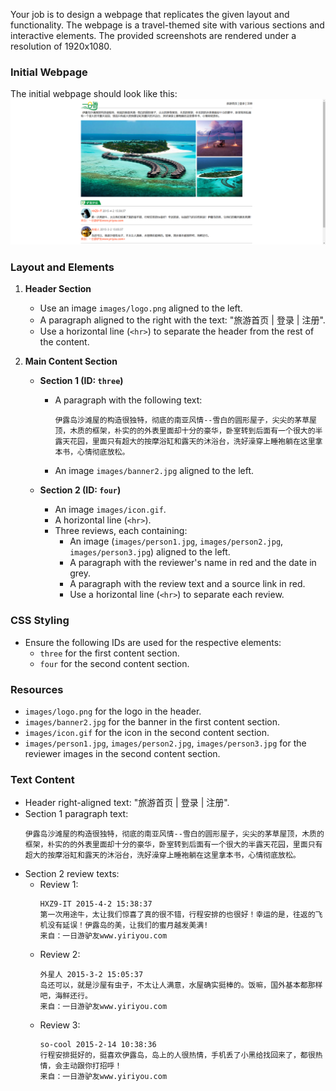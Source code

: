 
Your job is to design a webpage that replicates the given layout and functionality. The webpage is a travel-themed site with various sections and interactive elements. The provided screenshots are rendered under a resolution of 1920x1080.

### Initial Webpage
The initial webpage should look like this:
![initial webpage](./_images/origin.png)

### Layout and Elements

1. **Header Section**
    - Use an image `images/logo.png` aligned to the left.
    - A paragraph aligned to the right with the text: "旅游首页 | 登录 | 注册".
    - Use a horizontal line (`<hr>`) to separate the header from the rest of the content.

2. **Main Content Section**
    - **Section 1 (ID: `three`)**
        - A paragraph with the following text:
          ```
          伊露岛沙滩屋的构造很独特，彻底的南亚风情--雪白的圆形屋子，尖尖的茅草屋顶，木质的框架，朴实的的外表里面却十分的豪华，卧室转到后面有一个很大的半露天花园，里面只有超大的按摩浴缸和露天的沐浴台，洗好澡穿上睡袍躺在这里拿本书，心情彻底放松。
          ```
        - An image `images/banner2.jpg` aligned to the left.

    - **Section 2 (ID: `four`)**
        - An image `images/icon.gif`.
        - A horizontal line (`<hr>`).
        - Three reviews, each containing:
            - An image (`images/person1.jpg`, `images/person2.jpg`, `images/person3.jpg`) aligned to the left.
            - A paragraph with the reviewer's name in red and the date in grey.
            - A paragraph with the review text and a source link in red.
            - Use a horizontal line (`<hr>`) to separate each review.

### CSS Styling
- Ensure the following IDs are used for the respective elements:
    - `three` for the first content section.
    - `four` for the second content section.

### Resources
- `images/logo.png` for the logo in the header.
- `images/banner2.jpg` for the banner in the first content section.
- `images/icon.gif` for the icon in the second content section.
- `images/person1.jpg`, `images/person2.jpg`, `images/person3.jpg` for the reviewer images in the second content section.

### Text Content
- Header right-aligned text: "旅游首页 | 登录 | 注册".
- Section 1 paragraph text:
  ```
  伊露岛沙滩屋的构造很独特，彻底的南亚风情--雪白的圆形屋子，尖尖的茅草屋顶，木质的框架，朴实的的外表里面却十分的豪华，卧室转到后面有一个很大的半露天花园，里面只有超大的按摩浴缸和露天的沐浴台，洗好澡穿上睡袍躺在这里拿本书，心情彻底放松。
  ```
- Section 2 review texts:
  - Review 1:
    ```
    HXZ9-IT 2015-4-2 15:38:37
    第一次用途牛，太让我们惊喜了真的很不错，行程安排的也很好！幸运的是，往返的飞机没有延误！伊露岛的美，让我们的蜜月越发美满!
    来自：一日游驴友www.yiriyou.com
    ```
  - Review 2:
    ```
    外星人 2015-3-2 15:05:37
    岛还可以，就是沙屋有虫子，不太让人满意，水屋确实挺棒的。饭嘛，国外基本都那样吧，海鲜还行。
    来自：一日游驴友www.yiriyou.com
    ```
  - Review 3:
    ```
    so-cool 2015-2-14 10:38:36
    行程安排挺好的，挺喜欢伊露岛，岛上的人很热情，手机丢了小黑给找回来了，都很热情，会主动跟你打招呼！
    来自：一日游驴友www.yiriyou.com
    ```
